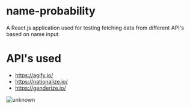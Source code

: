# name-probability
A React.js application used for testing fetching data from different API's based on name input.


# API's used
- https://agify.io/
- https://nationalize.io/
- https://genderize.io/


![unknown](https://user-images.githubusercontent.com/70560728/163450238-c903a865-81c2-4052-9be4-a258ca171ca6.png)
